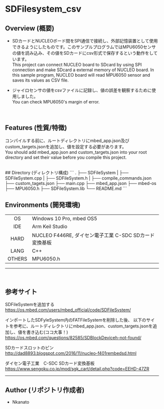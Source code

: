 # SDFilesystem_csv

## Overview (概要)
- SDカードとNUCLEOボード間をSPI通信で接続し、外部記憶装置として使用できるようにしたものです。このサンプルプログラムではMPU6050センサの値を読み込み、その値をSDカードにcsv形式で保存するという動作をしています。<br>
This project can connect NUCLEO board to SDcard by using SPI connection and make SDcard a external memory of NUCLEO board. In this sample program, NUCLEO board will read MPU6050 sensor and saves its values as CSV file.
  
- ジャイロセンサの値をcsvファイルに記録し、値の誤差を観察するために使用しました。<br>
  You can check MPU6050's margin of error.

<br>

## Features (性質/特徴)
コンパイルする前に、ルートディレクトリにmbed_app.json及びcustom_targets.jsonを追加し、値を設定する必要があります。<br>
You should add mbed_app.json and custom_targets.json into your root directory and set their value before you compile this project.

<br>
## Directory (ディレクトリ構成)
```
.
├── SDFileSystem
|   ├── SDFileSystem.cpp
|   ├── SDFileSystem.h
|
├── compile_commands.json
├── custom_tagets.json
├── main.cpp
├── mbed_app.json
├── mbed-os
├── MPU6050.h
├── SDFileSystem.lib
└── README.md
```

## Environments (開発環境)
|          |     |
|   :-:    | --- |
| OS       | Windows 10 Pro, mbed OS5|
| IDE      | Arm Keil Studio|
| HARD     | NUCLEO F446RE, ダイセン電子工業 C-SDC SDカード変換基板 |
| LANG     | C++|
| OTHERS   | MPU6050.h |


---
<br>

## 参考サイト

SDFileSystemを追加する<br>
https://os.mbed.com/users/mbed_official/code/SDFileSystem/

インポートしたSDFyleSystem内のFATFileSystemを削除した後、
以下のサイトを参考に、ルートディレクトリにmbed_app.json、custom_targets.jsonを追加し、値を書き込む(ココ大事！)<br>
https://os.mbed.com/questions/82585/SDBlockDeviceh-not-found/

SDカードスロットのピン<br>
http://dad8893.blogspot.com/2016/11/nucleo-f401rembedsd.html

ダイセン電子工業　C-SDC SDカード変換基板<br>
https://www.sengoku.co.jp/mod/sgk_cart/detail.php?code=EEHD-47ZR

---



## Author (リポジトリ作成者)
- Nkanato